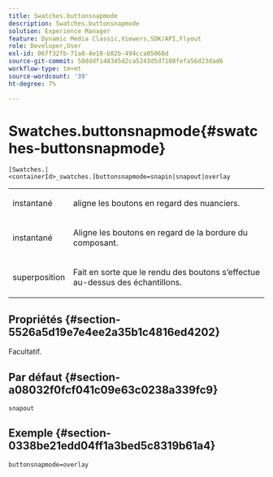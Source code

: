 ```yaml
---
title: Swatches.buttonsnapmode
description: Swatches.buttonsnapmode
solution: Experience Manager
feature: Dynamic Media Classic,Viewers,SDK/API,Flyout
role: Developer,User
exl-id: 06ff32fb-71a8-4e10-b82b-494cca05068d
source-git-commit: 50dddf148345d2ca5243d5d7108fefa56d23dad6
workflow-type: tm+mt
source-wordcount: '39'
ht-degree: 7%

---
```


# Swatches.buttonsnapmode{#swatches-buttonsnapmode}

`[Swatches.|<containerId>_swatches.]buttonsnapmode=snapin|snapout|overlay`

<table id="table_4322E3ECE9354016B891F5E7A35D6A2A"> 
 <tbody> 
  <tr> 
   <td> <p> <span class="codeph"> <span class="varname"> instantané </span> </span> </p> </td> 
   <td> <p>aligne les boutons en regard des nuanciers. </p> </td> 
  </tr> 
  <tr> 
   <td> <p> <span class="codeph"> <span class="varname"> instantané </span> </span> </p> </td> 
   <td> <p>Aligne les boutons en regard de la bordure du composant. </p> </td> 
  </tr> 
  <tr> 
   <td> <p> <span class="codeph"> <span class="varname"> superposition </span> </span> </p> </td> 
   <td> <p>Fait en sorte que le rendu des boutons s’effectue au-dessus des échantillons. </p> </td> 
  </tr> 
 </tbody> 
</table>

## Propriétés {#section-5526a5d19e7e4ee2a35b1c4816ed4202}

Facultatif.

## Par défaut {#section-a08032f0fcf041c09e63c0238a339fc9}

`snapout`

## Exemple {#section-0338be21edd04ff1a3bed5c8319b61a4}

`buttonsnapmode=overlay`
